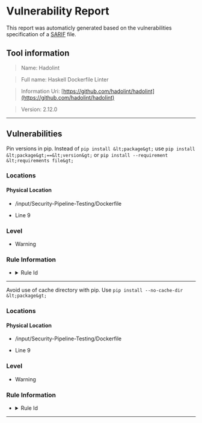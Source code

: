# Vulnerability Report

This report was automaticly generated based on the vulnerabilities specification of a [SARIF](https://sarifweb.azurewebsites.net) file.

## Tool information

> Name: Hadolint

> Full name: Haskell Dockerfile Linter


> Information Uri: [https://github.com/hadolint/hadolint](https://github.com/hadolint/hadolint)

> Version: 2.12.0



---

## Vulnerabilities

Pin versions in pip. Instead of `pip install &lt;package&gt;` use `pip install &lt;package&gt;==&lt;version&gt;` or `pip install --requirement &lt;requirements file&gt;`

### Locations
#### **Physical Location**
- /input/Security-Pipeline-Testing/Dockerfile


- Line 9







### Level

- Warning


### Rule Information

+ <details>
  <summary>Rule Id</summary>
  <br>
    DL3013
  </details>








---

Avoid use of cache directory with pip. Use `pip install --no-cache-dir &lt;package&gt;`

### Locations
#### **Physical Location**
- /input/Security-Pipeline-Testing/Dockerfile


- Line 9







### Level

- Warning


### Rule Information

+ <details>
  <summary>Rule Id</summary>
  <br>
    DL3042
  </details>








---

